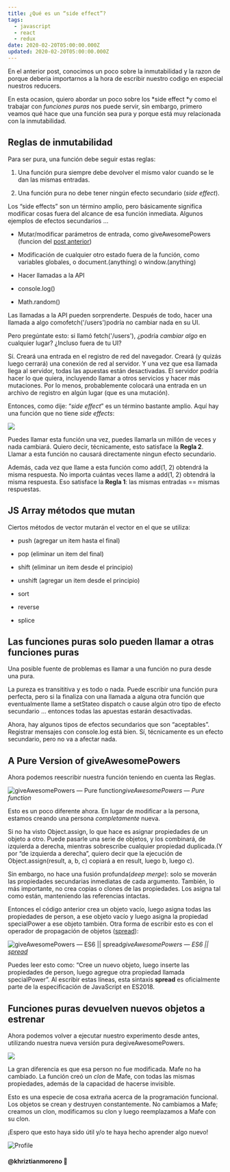 ```yaml
---
title: ¿Qué es un “side effect”?
tags:
  - javascript
  - react
  - redux
date: 2020-02-20T05:00:00.000Z
updated: 2020-02-20T05:00:00.000Z
---
```


En el anterior post, conocimos un poco sobre la inmutabilidad y la razon de porque deberia importarnos a la hora de escribir nuestro codigo en especial nuestros reducers.

En esta ocasion, quiero abordar un poco sobre los *side effect *y como el trabajar con _funciones puras_ nos puede servir, sin embargo, primero veamos qué hace que una función sea pura y porque está muy relacionada con la inmutabilidad.

## Reglas de inmutabilidad

Para ser pura, una función debe seguir estas reglas:

1. Una función pura siempre debe devolver el mismo valor cuando se le dan las mismas entradas.

1. Una función pura no debe tener ningún efecto secundario (_side effect_).

Los “side effects” son un término amplio, pero básicamente significa modificar cosas fuera del alcance de esa función inmediata. Algunos ejemplos de efectos secundarios …

- Mutar/modificar parámetros de entrada, como giveAwesomePowers (funcion del [post anterior](/es/posts/what-is-immutability))

- Modificación de cualquier otro estado fuera de la función, como variables globales, o document.(anything) o window.(anything)

- Hacer llamadas a la API

- console.log()

- Math.random()

Las llamadas a la API pueden sorprenderte. Después de todo, hacer una llamada a algo comofetch('/users')podría no cambiar nada en su UI.

Pero pregúntate esto: si llamó fetch('/users'), ¿podría _cambiar algo_ en cualquier lugar? ¿Incluso fuera de tu UI?

Sí. Creará una entrada en el registro de red del navegador. Creará (y quizás luego cerrará) una conexión de red al servidor. Y una vez que esa llamada llega al servidor, todas las apuestas están desactivadas. El servidor podría hacer lo que quiera, incluyendo llamar a otros servicios y hacer más mutaciones. Por lo menos, probablemente colocará una entrada en un archivo de registro en algún lugar (que es una mutación).

Entonces, como dije: “_side effect_” es un término bastante amplio. Aquí hay una función que no tiene _side effects_:

![](https://cdn-images-1.medium.com/max/2000/1*FWSMRT2ZLsnD3PAoaM8s5g.png)

Puedes llamar esta función una vez, puedes llamarla un millón de veces y nada cambiará. Quiero decir, técnicamente, esto satisface la **Regla 2**. Llamar a esta función no causará directamente ningun efecto secundario.

Además, cada vez que llame a esta función como add(1, 2) obtendrá la misma respuesta. No importa cuántas veces llame a add(1, 2) obtendrá la misma respuesta. Eso satisface la **Regla 1**: las mismas entradas == mismas respuestas.

## JS Array métodos que mutan

Ciertos métodos de vector mutarán el vector en el que se utiliza:

- push (agregar un item hasta el final)

- pop (eliminar un item del final)

- shift (eliminar un item desde el principio)

- unshift (agregar un item desde el principio)

- sort

- reverse

- splice

## Las funciones puras solo pueden llamar a otras funciones puras

Una posible fuente de problemas es llamar a una función no pura desde una pura.

La pureza es transititiva y es todo o nada. Puede escribir una función pura perfecta, pero si la finaliza con una llamada a alguna otra función que eventualmente llame a setStateo dispatch o cause algún otro tipo de efecto secundario … entonces todas las apuestas estarán desactivadas.

Ahora, hay algunos tipos de efectos secundarios que son “aceptables”. Registrar mensajes con console.log está bien. Sí, técnicamente es un efecto secundario, pero no va a afectar nada.

## A Pure Version of giveAwesomePowers

Ahora podemos reescribir nuestra función teniendo en cuenta las Reglas.

![giveAwesomePowers — Pure function](https://cdn-images-1.medium.com/max/2016/1*jLt5X42ghSV3lMtsQ-QJrQ.png)_giveAwesomePowers — Pure function_

Esto es un poco diferente ahora. En lugar de modificar a la persona, estamos creando una persona _completamente_ nueva.

Si no ha visto Object.assign, lo que hace es asignar propiedades de un objeto a otro. Puede pasarle una serie de objetos, y los combinará, de izquierda a derecha, mientras sobrescribe cualquier propiedad duplicada.(Y por “de izquierda a derecha”, quiero decir que la ejecución de Object.assign(result, a, b, c) copiará a en result, luego b, luego c).

Sin embargo, no hace una fusión profunda(_deep merge_): solo se moverán las propiedades secundarias inmediatas de cada argumento. También, lo más importante, no crea copias o clones de las propiedades. Los asigna tal como están, manteniendo las referencias intactas.

Entonces el código anterior crea un objeto vacío, luego asigna todas las propiedades de person, a ese objeto vacío y luego asigna la propiedad specialPower a ese objeto también. Otra forma de escribir esto es con el operador de propagación de objetos ([spread](https://developer.mozilla.org/en-US/docs/Web/JavaScript/Reference/Operators/Spread_syntax)):

![giveAwesomePowers — ES6 || [spread](https://developer.mozilla.org/en-US/docs/Web/JavaScript/Reference/Operators/Spread_syntax)](https://cdn-images-1.medium.com/max/2000/1*5-0U-StLYch5aoWn7fqgTg.png)_giveAwesomePowers — ES6 || [spread](https://developer.mozilla.org/en-US/docs/Web/JavaScript/Reference/Operators/Spread_syntax)_

Puedes leer esto como: “Cree un nuevo objeto, luego inserte las propiedades de person, luego agregue otra propiedad llamada specialPower”. Al escribir estas líneas, esta sintaxis **spread** es oficialmente parte de la especificación de JavaScript en ES2018.

## Funciones puras devuelven nuevos objetos a estrenar

Ahora podemos volver a ejecutar nuestro experimento desde antes, utilizando nuestra nueva versión pura degiveAwesomePowers.

![](https://cdn-images-1.medium.com/max/2624/1*iVul8KDfpMRTEkfh0TWrzg.png)

La gran diferencia es que esa person no fue modificada. Mafe no ha cambiado. La función creó un _clon_ de Mafe, con todas las mismas propiedades, además de la capacidad de hacerse invisible.

Esto es una especie de cosa extraña acerca de la programación funcional. Los objetos se crean y destruyen constantemente. No cambiamos a Mafe; creamos un clon, modificamos su clon y luego reemplazamos a Mafe con su clon.

¡Espero que esto haya sido útil y/o te haya hecho aprender algo nuevo!

![Profile](https://res.cloudinary.com/khriztianmoreno/image/upload/c_scale,w_148/v1591324337/KM-brand/stickers/sticker-3_2x.png)

#### @khriztianmoreno 🚀
